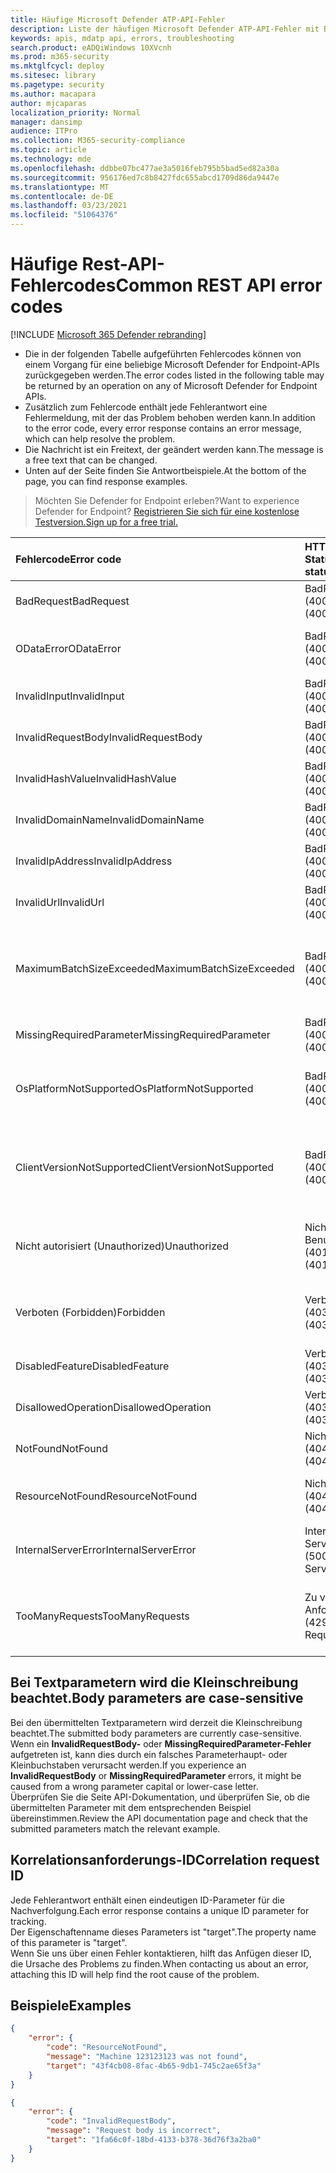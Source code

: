 ```yaml
---
title: Häufige Microsoft Defender ATP-API-Fehler
description: Liste der häufigen Microsoft Defender ATP-API-Fehler mit Beschreibungen.
keywords: apis, mdatp api, errors, troubleshooting
search.product: eADQiWindows 10XVcnh
ms.prod: m365-security
ms.mktglfcycl: deploy
ms.sitesec: library
ms.pagetype: security
ms.author: macapara
author: mjcaparas
localization_priority: Normal
manager: dansimp
audience: ITPro
ms.collection: M365-security-compliance
ms.topic: article
ms.technology: mde
ms.openlocfilehash: ddbbe07bc477ae3a5016feb795b5bad5ed82a30a
ms.sourcegitcommit: 956176ed7c8b8427fdc655abcd1709d86da9447e
ms.translationtype: MT
ms.contentlocale: de-DE
ms.lasthandoff: 03/23/2021
ms.locfileid: "51064376"
---
```

# <a name="common-rest-api-error-codes"></a><span data-ttu-id="c8dc3-104">Häufige Rest-API-Fehlercodes</span><span class="sxs-lookup"><span data-stu-id="c8dc3-104">Common REST API error codes</span></span>

[!INCLUDE [Microsoft 365 Defender rebranding](../../includes/microsoft-defender.md)]


* <span data-ttu-id="c8dc3-105">Die in der folgenden Tabelle aufgeführten Fehlercodes können von einem Vorgang für eine beliebige Microsoft Defender for Endpoint-APIs zurückgegeben werden.</span><span class="sxs-lookup"><span data-stu-id="c8dc3-105">The error codes listed in the following table may be returned by an operation on any of Microsoft Defender for Endpoint APIs.</span></span>
* <span data-ttu-id="c8dc3-106">Zusätzlich zum Fehlercode enthält jede Fehlerantwort eine Fehlermeldung, mit der das Problem behoben werden kann.</span><span class="sxs-lookup"><span data-stu-id="c8dc3-106">In addition to the error code, every error response contains an error message, which can help resolve the problem.</span></span>
* <span data-ttu-id="c8dc3-107">Die Nachricht ist ein Freitext, der geändert werden kann.</span><span class="sxs-lookup"><span data-stu-id="c8dc3-107">The message is a free text that can be changed.</span></span>
* <span data-ttu-id="c8dc3-108">Unten auf der Seite finden Sie Antwortbeispiele.</span><span class="sxs-lookup"><span data-stu-id="c8dc3-108">At the bottom of the page, you can find response examples.</span></span>

><span data-ttu-id="c8dc3-109">Möchten Sie Defender for Endpoint erleben?</span><span class="sxs-lookup"><span data-stu-id="c8dc3-109">Want to experience Defender for Endpoint?</span></span> [<span data-ttu-id="c8dc3-110">Registrieren Sie sich für eine kostenlose Testversion.</span><span class="sxs-lookup"><span data-stu-id="c8dc3-110">Sign up for a free trial.</span></span>](https://www.microsoft.com/microsoft-365/windows/microsoft-defender-atp?ocid=docs-wdatp-assignaccess-abovefoldlink)

<span data-ttu-id="c8dc3-111">Fehlercode</span><span class="sxs-lookup"><span data-stu-id="c8dc3-111">Error code</span></span> |<span data-ttu-id="c8dc3-112">HTTP-Statuscode</span><span class="sxs-lookup"><span data-stu-id="c8dc3-112">HTTP status code</span></span> |<span data-ttu-id="c8dc3-113">Message</span><span class="sxs-lookup"><span data-stu-id="c8dc3-113">Message</span></span> 
:---|:---|:---
<span data-ttu-id="c8dc3-114">BadRequest</span><span class="sxs-lookup"><span data-stu-id="c8dc3-114">BadRequest</span></span> | <span data-ttu-id="c8dc3-115">BadRequest (400)</span><span class="sxs-lookup"><span data-stu-id="c8dc3-115">BadRequest (400)</span></span> | <span data-ttu-id="c8dc3-116">Fehlermeldung "Allgemeine ungültige Anforderung".</span><span class="sxs-lookup"><span data-stu-id="c8dc3-116">General Bad Request error message.</span></span>
<span data-ttu-id="c8dc3-117">ODataError</span><span class="sxs-lookup"><span data-stu-id="c8dc3-117">ODataError</span></span> | <span data-ttu-id="c8dc3-118">BadRequest (400)</span><span class="sxs-lookup"><span data-stu-id="c8dc3-118">BadRequest (400)</span></span> | <span data-ttu-id="c8dc3-119">Ungültige OData-URI-Abfrage (der spezifische Fehler wird angegeben).</span><span class="sxs-lookup"><span data-stu-id="c8dc3-119">Invalid OData URI query (the specific error is specified).</span></span>
<span data-ttu-id="c8dc3-120">InvalidInput</span><span class="sxs-lookup"><span data-stu-id="c8dc3-120">InvalidInput</span></span> | <span data-ttu-id="c8dc3-121">BadRequest (400)</span><span class="sxs-lookup"><span data-stu-id="c8dc3-121">BadRequest (400)</span></span> | <span data-ttu-id="c8dc3-122">Ungültige Eingabe {ungültige Eingabe}.</span><span class="sxs-lookup"><span data-stu-id="c8dc3-122">Invalid input {the invalid input}.</span></span>
<span data-ttu-id="c8dc3-123">InvalidRequestBody</span><span class="sxs-lookup"><span data-stu-id="c8dc3-123">InvalidRequestBody</span></span> | <span data-ttu-id="c8dc3-124">BadRequest (400)</span><span class="sxs-lookup"><span data-stu-id="c8dc3-124">BadRequest (400)</span></span> | <span data-ttu-id="c8dc3-125">Ungültiger Anforderungstext.</span><span class="sxs-lookup"><span data-stu-id="c8dc3-125">Invalid request body.</span></span>
<span data-ttu-id="c8dc3-126">InvalidHashValue</span><span class="sxs-lookup"><span data-stu-id="c8dc3-126">InvalidHashValue</span></span> | <span data-ttu-id="c8dc3-127">BadRequest (400)</span><span class="sxs-lookup"><span data-stu-id="c8dc3-127">BadRequest (400)</span></span> | <span data-ttu-id="c8dc3-128">Der Hashwert {der ungültige Hash} ist ungültig.</span><span class="sxs-lookup"><span data-stu-id="c8dc3-128">Hash value {the invalid hash} is invalid.</span></span>
<span data-ttu-id="c8dc3-129">InvalidDomainName</span><span class="sxs-lookup"><span data-stu-id="c8dc3-129">InvalidDomainName</span></span> | <span data-ttu-id="c8dc3-130">BadRequest (400)</span><span class="sxs-lookup"><span data-stu-id="c8dc3-130">BadRequest (400)</span></span> | <span data-ttu-id="c8dc3-131">Der Domänenname {die ungültige Domäne} ist ungültig.</span><span class="sxs-lookup"><span data-stu-id="c8dc3-131">Domain name {the invalid domain} is invalid.</span></span>
<span data-ttu-id="c8dc3-132">InvalidIpAddress</span><span class="sxs-lookup"><span data-stu-id="c8dc3-132">InvalidIpAddress</span></span> | <span data-ttu-id="c8dc3-133">BadRequest (400)</span><span class="sxs-lookup"><span data-stu-id="c8dc3-133">BadRequest (400)</span></span> | <span data-ttu-id="c8dc3-134">Die IP-Adresse {die ungültige IP} ist ungültig.</span><span class="sxs-lookup"><span data-stu-id="c8dc3-134">IP address {the invalid IP} is invalid.</span></span>
<span data-ttu-id="c8dc3-135">InvalidUrl</span><span class="sxs-lookup"><span data-stu-id="c8dc3-135">InvalidUrl</span></span> | <span data-ttu-id="c8dc3-136">BadRequest (400)</span><span class="sxs-lookup"><span data-stu-id="c8dc3-136">BadRequest (400)</span></span> | <span data-ttu-id="c8dc3-137">URL {die ungültige URL} ist ungültig.</span><span class="sxs-lookup"><span data-stu-id="c8dc3-137">URL {the invalid URL} is invalid.</span></span>
<span data-ttu-id="c8dc3-138">MaximumBatchSizeExceeded</span><span class="sxs-lookup"><span data-stu-id="c8dc3-138">MaximumBatchSizeExceeded</span></span> | <span data-ttu-id="c8dc3-139">BadRequest (400)</span><span class="sxs-lookup"><span data-stu-id="c8dc3-139">BadRequest (400)</span></span> | <span data-ttu-id="c8dc3-140">Die maximale Batchgröße wurde überschritten.</span><span class="sxs-lookup"><span data-stu-id="c8dc3-140">Maximum batch size exceeded.</span></span> <span data-ttu-id="c8dc3-141">Received: {batch size received}, allowed: {batch size allowed}.</span><span class="sxs-lookup"><span data-stu-id="c8dc3-141">Received: {batch size received}, allowed: {batch size allowed}.</span></span>
<span data-ttu-id="c8dc3-142">MissingRequiredParameter</span><span class="sxs-lookup"><span data-stu-id="c8dc3-142">MissingRequiredParameter</span></span> | <span data-ttu-id="c8dc3-143">BadRequest (400)</span><span class="sxs-lookup"><span data-stu-id="c8dc3-143">BadRequest (400)</span></span> | <span data-ttu-id="c8dc3-144">Parameter {der fehlende Parameter} fehlt.</span><span class="sxs-lookup"><span data-stu-id="c8dc3-144">Parameter {the missing parameter} is missing.</span></span>
<span data-ttu-id="c8dc3-145">OsPlatformNotSupported</span><span class="sxs-lookup"><span data-stu-id="c8dc3-145">OsPlatformNotSupported</span></span> | <span data-ttu-id="c8dc3-146">BadRequest (400)</span><span class="sxs-lookup"><span data-stu-id="c8dc3-146">BadRequest (400)</span></span> | <span data-ttu-id="c8dc3-147">Die Betriebssystemplattform {die Clientbetriebssystemplattform} wird für diese Aktion nicht unterstützt.</span><span class="sxs-lookup"><span data-stu-id="c8dc3-147">OS Platform {the client OS Platform} is not supported for this action.</span></span>
<span data-ttu-id="c8dc3-148">ClientVersionNotSupported</span><span class="sxs-lookup"><span data-stu-id="c8dc3-148">ClientVersionNotSupported</span></span> | <span data-ttu-id="c8dc3-149">BadRequest (400)</span><span class="sxs-lookup"><span data-stu-id="c8dc3-149">BadRequest (400)</span></span> | <span data-ttu-id="c8dc3-150">{Die angeforderte Aktion} wird für die Clientversion {unterstützte Clientversion} und höher unterstützt.</span><span class="sxs-lookup"><span data-stu-id="c8dc3-150">{The requested action} is supported on client version {supported client version} and above.</span></span>
<span data-ttu-id="c8dc3-151">Nicht autorisiert (Unauthorized)</span><span class="sxs-lookup"><span data-stu-id="c8dc3-151">Unauthorized</span></span> | <span data-ttu-id="c8dc3-152">Nicht autorisierter Benutzer (401)</span><span class="sxs-lookup"><span data-stu-id="c8dc3-152">Unauthorized (401)</span></span> | <span data-ttu-id="c8dc3-153">Nicht autorisiert (ungültiger oder abgelaufener Autorisierungsheader).</span><span class="sxs-lookup"><span data-stu-id="c8dc3-153">Unauthorized (invalid or expired authorization header).</span></span>
<span data-ttu-id="c8dc3-154">Verboten (Forbidden)</span><span class="sxs-lookup"><span data-stu-id="c8dc3-154">Forbidden</span></span> | <span data-ttu-id="c8dc3-155">Verboten (403)</span><span class="sxs-lookup"><span data-stu-id="c8dc3-155">Forbidden (403)</span></span> | <span data-ttu-id="c8dc3-156">Verboten (gültiges Token, aber unzureichende Berechtigung für die Aktion).</span><span class="sxs-lookup"><span data-stu-id="c8dc3-156">Forbidden (valid token but insufficient permission for the action).</span></span>
<span data-ttu-id="c8dc3-157">DisabledFeature</span><span class="sxs-lookup"><span data-stu-id="c8dc3-157">DisabledFeature</span></span> | <span data-ttu-id="c8dc3-158">Verboten (403)</span><span class="sxs-lookup"><span data-stu-id="c8dc3-158">Forbidden (403)</span></span> | <span data-ttu-id="c8dc3-159">Das Mandantenfeature ist nicht aktiviert.</span><span class="sxs-lookup"><span data-stu-id="c8dc3-159">Tenant feature is not enabled.</span></span>
<span data-ttu-id="c8dc3-160">DisallowedOperation</span><span class="sxs-lookup"><span data-stu-id="c8dc3-160">DisallowedOperation</span></span> | <span data-ttu-id="c8dc3-161">Verboten (403)</span><span class="sxs-lookup"><span data-stu-id="c8dc3-161">Forbidden (403)</span></span> | <span data-ttu-id="c8dc3-162">{der unzulässige Vorgang und der Grund}.</span><span class="sxs-lookup"><span data-stu-id="c8dc3-162">{the disallowed operation and the reason}.</span></span>
<span data-ttu-id="c8dc3-163">NotFound</span><span class="sxs-lookup"><span data-stu-id="c8dc3-163">NotFound</span></span> | <span data-ttu-id="c8dc3-164">Nicht gefunden (404)</span><span class="sxs-lookup"><span data-stu-id="c8dc3-164">Not Found (404)</span></span> | <span data-ttu-id="c8dc3-165">Fehlermeldung "Allgemein nicht gefunden".</span><span class="sxs-lookup"><span data-stu-id="c8dc3-165">General Not Found error message.</span></span>
<span data-ttu-id="c8dc3-166">ResourceNotFound</span><span class="sxs-lookup"><span data-stu-id="c8dc3-166">ResourceNotFound</span></span> | <span data-ttu-id="c8dc3-167">Nicht gefunden (404)</span><span class="sxs-lookup"><span data-stu-id="c8dc3-167">Not Found (404)</span></span> | <span data-ttu-id="c8dc3-168">Ressource {die angeforderte Ressource} wurde nicht gefunden.</span><span class="sxs-lookup"><span data-stu-id="c8dc3-168">Resource {the requested resource} was not found.</span></span>
<span data-ttu-id="c8dc3-169">InternalServerError</span><span class="sxs-lookup"><span data-stu-id="c8dc3-169">InternalServerError</span></span> | <span data-ttu-id="c8dc3-170">Interner Serverfehler (500)</span><span class="sxs-lookup"><span data-stu-id="c8dc3-170">Internal Server Error (500)</span></span> | <span data-ttu-id="c8dc3-171">(Keine Fehlermeldung, wiederholen Sie den Vorgang)</span><span class="sxs-lookup"><span data-stu-id="c8dc3-171">(No error message, retry the operation)</span></span>
<span data-ttu-id="c8dc3-172">TooManyRequests</span><span class="sxs-lookup"><span data-stu-id="c8dc3-172">TooManyRequests</span></span> | <span data-ttu-id="c8dc3-173">Zu viele Anforderungen (429)</span><span class="sxs-lookup"><span data-stu-id="c8dc3-173">Too Many Requests (429)</span></span> | <span data-ttu-id="c8dc3-174">Die Antwort stellt das Erreichen des Kontingentgrenzwerts entweder nach Anzahl der Anforderungen oder nach CPU dar.</span><span class="sxs-lookup"><span data-stu-id="c8dc3-174">Response will represent reaching quota limit either by number of requests or by CPU.</span></span>

## <a name="body-parameters-are-case-sensitive"></a><span data-ttu-id="c8dc3-175">Bei Textparametern wird die Kleinschreibung beachtet.</span><span class="sxs-lookup"><span data-stu-id="c8dc3-175">Body parameters are case-sensitive</span></span>

<span data-ttu-id="c8dc3-176">Bei den übermittelten Textparametern wird derzeit die Kleinschreibung beachtet.</span><span class="sxs-lookup"><span data-stu-id="c8dc3-176">The submitted body parameters are currently case-sensitive.</span></span>
<br><span data-ttu-id="c8dc3-177">Wenn ein **InvalidRequestBody-** oder **MissingRequiredParameter-Fehler** aufgetreten ist, kann dies durch ein falsches Parameterhaupt- oder Kleinbuchstaben verursacht werden.</span><span class="sxs-lookup"><span data-stu-id="c8dc3-177">If you experience an **InvalidRequestBody** or **MissingRequiredParameter** errors, it might be caused from a wrong parameter capital or lower-case letter.</span></span>
<br><span data-ttu-id="c8dc3-178">Überprüfen Sie die Seite API-Dokumentation, und überprüfen Sie, ob die übermittelten Parameter mit dem entsprechenden Beispiel übereinstimmen.</span><span class="sxs-lookup"><span data-stu-id="c8dc3-178">Review the API documentation page and check that the submitted parameters match the relevant example.</span></span>

## <a name="correlation-request-id"></a><span data-ttu-id="c8dc3-179">Korrelationsanforderungs-ID</span><span class="sxs-lookup"><span data-stu-id="c8dc3-179">Correlation request ID</span></span>

<span data-ttu-id="c8dc3-180">Jede Fehlerantwort enthält einen eindeutigen ID-Parameter für die Nachverfolgung.</span><span class="sxs-lookup"><span data-stu-id="c8dc3-180">Each error response contains a unique ID parameter for tracking.</span></span>
<br><span data-ttu-id="c8dc3-181">Der Eigenschaftenname dieses Parameters ist "target".</span><span class="sxs-lookup"><span data-stu-id="c8dc3-181">The property name of this parameter is "target".</span></span>
<br><span data-ttu-id="c8dc3-182">Wenn Sie uns über einen Fehler kontaktieren, hilft das Anfügen dieser ID, die Ursache des Problems zu finden.</span><span class="sxs-lookup"><span data-stu-id="c8dc3-182">When contacting us about an error, attaching this ID will help find the root cause of the problem.</span></span>

## <a name="examples"></a><span data-ttu-id="c8dc3-183">Beispiele</span><span class="sxs-lookup"><span data-stu-id="c8dc3-183">Examples</span></span>

```json
{
    "error": {
        "code": "ResourceNotFound",
        "message": "Machine 123123123 was not found",
        "target": "43f4cb08-8fac-4b65-9db1-745c2ae65f3a"
    }
}
```


```json
{
    "error": {
        "code": "InvalidRequestBody",
        "message": "Request body is incorrect",
        "target": "1fa66c0f-18bd-4133-b378-36d76f3a2ba0"
    }
}
```

